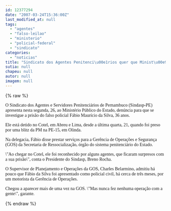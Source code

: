 ```yaml
---
id: 12377294
date: "2007-03-24T15:36:00Z"
last_modified_at: null
tags:
  - "agentes"
  - "falso-leilao"
  - "ministerio"
  - "policial-federal"
  - "sindicato"
categories:
  - "noticias"
title: "Sindicato dos Agentes Penitenci\u00e1rios quer que Minist\u00e9rio P\u00fablico investigue falso policial"
sutia: null
chapeu: null
autor: null
imagem: null
---
```

{% raw %}
<p><P><FONT face=Verdana>O Sindicato dos Agentes e Servidores Penitenciários de Pernambuco (Sindasp-PE) apresenta nesta segunda, 26, ao Ministério Público do Estado, denúncia para que se investigue a prisão do falso policial Fábio Maurício da Silva, 36 anos.</FONT></P></p>
<p><P><FONT face=Verdana>Ele está detido no Cotel, em Abreu e Lima, desde a última quarta, 21, quando foi preso por uma blitz da PM na PE-15, em Olinda.</FONT></P></p>
<p><P><FONT face=Verdana>Na delegacia, Fábio disse prestar serviços para a Gerência de Operações e Segurança (GOS) da Secretaria de Ressocialização, órgão do sistema penitenciário do Estado.</FONT></P></p>
<p><P><FONT face=Verdana>\"Ao chegar no Cotel, ele foi reconhecido por alguns agentes, que ficaram surpresos com a sua prisão\", conta o Presidente do Sindasp, Breno Rocha.</FONT></P></p>
<p><P><FONT face=Verdana>O Supervisor de Planejamento e Operações da GOS, Charles Belarmino, admitiu há pouco que Fábio da Silva foi apresentado como policial civil, há cerca de três meses, por um motorista da Gerência de Operações.</FONT></P></p>
<p><P><FONT face=Verdana>Chegou a aparecer mais de uma vez na GOS. \"Mas n</FONT><FONT face=Verdana>unca fez nenhuma operação com a gente\", garante. </FONT></P> </p>
{% endraw %}